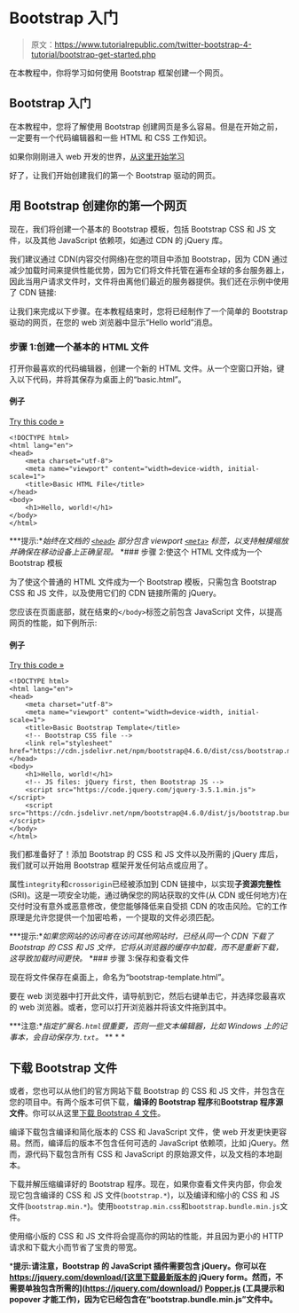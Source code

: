 # Bootstrap 入门

> 原文：<https://www.tutorialrepublic.com/twitter-bootstrap-4-tutorial/bootstrap-get-started.php>

在本教程中，你将学习如何使用 Bootstrap 框架创建一个网页。

## Bootstrap 入门

在本教程中，您将了解使用 Bootstrap 创建网页是多么容易。但是在开始之前，一定要有一个代码编辑器和一些 HTML 和 CSS 工作知识。

如果你刚刚进入 web 开发的世界，[从这里开始学习](/html-tutorial/)

好了，让我们开始创建我们的第一个 Bootstrap 驱动的网页。

## 用 Bootstrap 创建你的第一个网页

现在，我们将创建一个基本的 Bootstrap 模板，包括 Bootstrap CSS 和 JS 文件，以及其他 JavaScript 依赖项，如通过 CDN 的 jQuery 库。

我们建议通过 CDN(内容交付网络)在您的项目中添加 Bootstrap，因为 CDN 通过减少加载时间来提供性能优势，因为它们将文件托管在遍布全球的多台服务器上，因此当用户请求文件时，文件将由离他们最近的服务器提供。我们还在示例中使用了 CDN 链接:

让我们来完成以下步骤。在本教程结束时，您将已经制作了一个简单的 Bootstrap 驱动的网页，在您的 web 浏览器中显示“Hello world”消息。

### 步骤 1:创建一个基本的 HTML 文件

打开你最喜欢的代码编辑器，创建一个新的 HTML 文件。从一个空窗口开始，键入以下代码，并将其保存为桌面上的“basic.html”。

#### 例子

[Try this code »](../codelab.php?topic=bootstrap-4&file=basic-html-file "Try this code using online Editor")

```
<!DOCTYPE html>
<html lang="en">
<head>
    <meta charset="utf-8">
    <meta name="viewport" content="width=device-width, initial-scale=1">
    <title>Basic HTML File</title>
</head>
<body>
    <h1>Hello, world!</h1>
</body>
</html>
```

 ***提示:**始终在文档的 [`<head>`](../html-tutorial/html-head.php) 部分包含 viewport [`<meta>`](../html-tutorial/html-meta.php) 标签，以支持触摸缩放并确保在移动设备上正确呈现。*  *### 步骤 2:使这个 HTML 文件成为一个 Bootstrap 模板

为了使这个普通的 HTML 文件成为一个 Bootstrap 模板，只需包含 Bootstrap CSS 和 JS 文件，以及使用它们的 CDN 链接所需的 jQuery。

您应该在页面底部，就在结束的`</body>`标签之前包含 JavaScript 文件，以提高网页的性能，如下例所示:

#### 例子

[Try this code »](../codelab.php?topic=bootstrap-4&file=basic-bootstrap-template "Try this code using online Editor")

```
<!DOCTYPE html>
<html lang="en">
<head>
    <meta charset="utf-8">
    <meta name="viewport" content="width=device-width, initial-scale=1">
    <title>Basic Bootstrap Template</title>
    <!-- Bootstrap CSS file -->
    <link rel="stylesheet" href="https://cdn.jsdelivr.net/npm/bootstrap@4.6.0/dist/css/bootstrap.min.css">
</head>
<body>
    <h1>Hello, world!</h1>
    <!-- JS files: jQuery first, then Bootstrap JS -->
    <script src="https://code.jquery.com/jquery-3.5.1.min.js"></script>
    <script src="https://cdn.jsdelivr.net/npm/bootstrap@4.6.0/dist/js/bootstrap.bundle.min.js"></script>
</body>
</html>
```

我们都准备好了！添加 Bootstrap 的 CSS 和 JS 文件以及所需的 jQuery 库后，我们就可以开始用 Bootstrap 框架开发任何站点或应用了。

属性`integrity`和`crossorigin`已经被添加到 CDN 链接中，以实现**子资源完整性** (SRI)。这是一项安全功能，通过确保您的网站获取的文件(从 CDN 或任何地方)在交付时没有意外或恶意修改，使您能够降低来自受损 CDN 的攻击风险。它的工作原理是允许您提供一个加密哈希，一个提取的文件必须匹配。

 ***提示:**如果您网站的访问者在访问其他网站时，已经从同一个 CDN 下载了 Bootstrap 的 CSS 和 JS 文件，它将从浏览器的缓存中加载，而不是重新下载，这导致加载时间更快。*  *### 步骤 3:保存和查看文件

现在将文件保存在桌面上，命名为“bootstrap-template.html”。

要在 web 浏览器中打开此文件，请导航到它，然后右键单击它，并选择您最喜欢的 web 浏览器。或者，您可以打开浏览器并将该文件拖到其中。

 ***注意:**指定扩展名`.html`很重要，否则一些文本编辑器，比如 Windows 上的记事本，会自动保存为`.txt`。*  ** * *

## 下载 Bootstrap 文件

或者，您也可以从他们的官方网站下载 Bootstrap 的 CSS 和 JS 文件，并包含在您的项目中。有两个版本可供下载，**编译的 Bootstrap 程序**和**Bootstrap 程序源文件**。你可以从这里[下载 Bootstrap 4 文件](https://getbootstrap.com/docs/4.3/getting-started/download/)。

编译下载包含编译和简化版本的 CSS 和 JavaScript 文件，使 web 开发更快更容易。然而，编译后的版本不包含任何可选的 JavaScript 依赖项，比如 jQuery。然而，源代码下载包含所有 CSS 和 JavaScript 的原始源文件，以及文档的本地副本。

下载并解压缩编译好的 Bootstrap 程序。现在，如果你查看文件夹内部，你会发现它包含编译的 CSS 和 JS 文件(`bootstrap.*`)，以及编译和缩小的 CSS 和 JS 文件(`bootstrap.min.*`)。使用`bootstrap.min.css`和`bootstrap.bundle.min.js`文件。

使用缩小版的 CSS 和 JS 文件将会提高你的网站的性能，并且因为更小的 HTTP 请求和下载大小而节省了宝贵的带宽。

 ***提示:**请注意，Bootstrap 的 JavaScript 插件需要包含 jQuery。你可以在 https://jquery.com/download/[这里下载最新版本的 jQuery form。然而，不需要单独包含所需的](https://jquery.com/download/) [Popper.js](https://popper.js.org/) (工具提示和 popover 才能工作)，因为它已经包含在“bootstrap.bundle.min.js”文件中。****